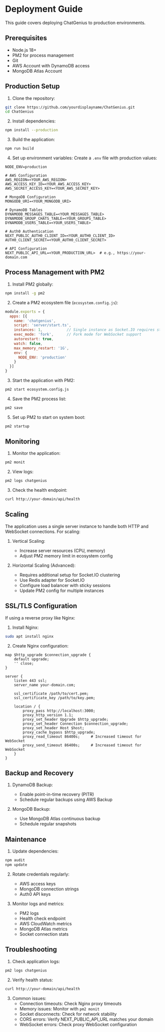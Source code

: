 # Deployment Guide

This guide covers deploying ChatGenius to production environments.

## Prerequisites

- Node.js 18+
- PM2 for process management
- Git
- AWS Account with DynamoDB access
- MongoDB Atlas Account

## Production Setup

1. Clone the repository:
```bash
git clone https://github.com/yourdisplayname/ChatGenius.git
cd ChatGenius
```

2. Install dependencies:
```bash
npm install --production
```

3. Build the application:
```bash
npm run build
```

4. Set up environment variables:
Create a `.env` file with production values:
```env
NODE_ENV=production

# AWS Configuration
AWS_REGION=<YOUR_AWS_REGION>
AWS_ACCESS_KEY_ID=<YOUR_AWS_ACCESS_KEY>
AWS_SECRET_ACCESS_KEY=<YOUR_AWS_SECRET_KEY>

# MongoDB Configuration
MONGODB_URI=<YOUR_MONGODB_URI>

# DynamoDB Tables
DYNAMODB_MESSAGES_TABLE=<YOUR_MESSAGES_TABLE>
DYNAMODB_GROUP_CHATS_TABLE=<YOUR_GROUPS_TABLE>
DYNAMODB_USERS_TABLE=<YOUR_USERS_TABLE>

# Auth0 Authentication
NEXT_PUBLIC_AUTH0_CLIENT_ID=<YOUR_AUTH0_CLIENT_ID>
AUTH0_CLIENT_SECRET=<YOUR_AUTH0_CLIENT_SECRET>

# API Configuration
NEXT_PUBLIC_API_URL=<YOUR_PRODUCTION_URL>  # e.g., https://your-domain.com
```

## Process Management with PM2

1. Install PM2 globally:
```bash
npm install -g pm2
```

2. Create a PM2 ecosystem file (`ecosystem.config.js`):
```javascript
module.exports = {
  apps: [{
    name: 'chatgenius',
    script: 'server/start.ts',
    instances: 1,           // Single instance as Socket.IO requires sticky sessions
    exec_mode: 'fork',      // Fork mode for WebSocket support
    autorestart: true,
    watch: false,
    max_memory_restart: '1G',
    env: {
      NODE_ENV: 'production'
    }
  }]
}
```

3. Start the application with PM2:
```bash
pm2 start ecosystem.config.js
```

4. Save the PM2 process list:
```bash
pm2 save
```

5. Set up PM2 to start on system boot:
```bash
pm2 startup
```

## Monitoring

1. Monitor the application:
```bash
pm2 monit
```

2. View logs:
```bash
pm2 logs chatgenius
```

3. Check the health endpoint:
```bash
curl http://your-domain/api/health
```

## Scaling

The application uses a single server instance to handle both HTTP and WebSocket connections. For scaling:

1. Vertical Scaling:
   - Increase server resources (CPU, memory)
   - Adjust PM2 memory limit in ecosystem config

2. Horizontal Scaling (Advanced):
   - Requires additional setup for Socket.IO clustering
   - Use Redis adapter for Socket.IO
   - Configure load balancer with sticky sessions
   - Update PM2 config for multiple instances

## SSL/TLS Configuration

If using a reverse proxy like Nginx:

1. Install Nginx:
```bash
sudo apt install nginx
```

2. Create Nginx configuration:
```nginx
map $http_upgrade $connection_upgrade {
    default upgrade;
    '' close;
}

server {
    listen 443 ssl;
    server_name your-domain.com;

    ssl_certificate /path/to/cert.pem;
    ssl_certificate_key /path/to/key.pem;

    location / {
        proxy_pass http://localhost:3000;
        proxy_http_version 1.1;
        proxy_set_header Upgrade $http_upgrade;
        proxy_set_header Connection $connection_upgrade;
        proxy_set_header Host $host;
        proxy_cache_bypass $http_upgrade;
        proxy_read_timeout 86400s;     # Increased timeout for WebSocket
        proxy_send_timeout 86400s;     # Increased timeout for WebSocket
    }
}
```

## Backup and Recovery

1. DynamoDB Backup:
   - Enable point-in-time recovery (PITR)
   - Schedule regular backups using AWS Backup

2. MongoDB Backup:
   - Use MongoDB Atlas continuous backup
   - Schedule regular snapshots

## Maintenance

1. Update dependencies:
```bash
npm audit
npm update
```

2. Rotate credentials regularly:
   - AWS access keys
   - MongoDB connection strings
   - Auth0 API keys

3. Monitor logs and metrics:
   - PM2 logs
   - Health check endpoint
   - AWS CloudWatch metrics
   - MongoDB Atlas metrics
   - Socket connection stats

## Troubleshooting

1. Check application logs:
```bash
pm2 logs chatgenius
```

2. Verify health status:
```bash
curl http://your-domain/api/health
```

3. Common issues:
   - Connection timeouts: Check Nginx proxy timeouts
   - Memory issues: Monitor with `pm2 monit`
   - Socket disconnects: Check for network stability
   - CORS errors: Verify NEXT_PUBLIC_API_URL matches your domain
   - WebSocket errors: Check proxy WebSocket configuration
``` 